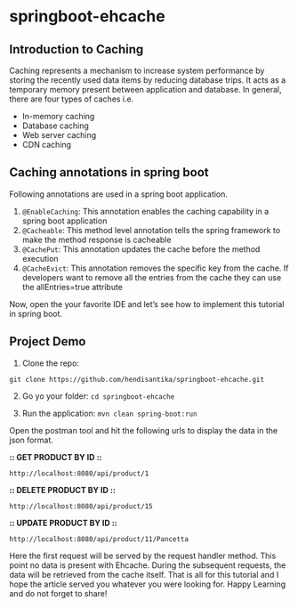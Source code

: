 # springboot-ehcache

## Introduction to Caching

Caching represents a mechanism to increase system performance by storing the recently used data items by reducing database trips. It acts as a temporary memory present between application and database. In general, there are four types of caches i.e.

* In-memory caching
* Database caching
* Web server caching
* CDN caching

## Caching annotations in spring boot

Following annotations are used in a spring boot application.
1. `@EnableCaching`: This annotation enables the caching capability in a spring boot application
2. `@Cacheable`: This method level annotation tells the spring framework to make the method response is cacheable
3. `@CachePut`: This annotation updates the cache before the method execution
4. `@CacheEvict`: This annotation removes the specific key from the cache. If developers want to remove all the entries from the cache they can use the allEntries=true attribute

Now, open the your favorite IDE and let’s see how to implement this tutorial in spring boot.


## Project Demo

1. Clone the repo:
```
git clone https://github.com/hendisantika/springboot-ehcache.git
```

2. Go yo your folder: `cd springboot-ehcache`

3. Run the application: `mvn clean spring-boot:run`

Open the postman tool and hit the following urls to display the data in the json format.
	
**:: GET PRODUCT BY ID ::**
```
http://localhost:8080/api/product/1
```

**:: DELETE PRODUCT BY ID ::**
```
http://localhost:8080/api/product/15
```

**:: UPDATE PRODUCT BY ID ::**
```
http://localhost:8080/api/product/11/Pancetta
```
Here the first request will be served by the request handler method. This point no data is present with Ehcache. During the subsequent requests, the data will be retrieved from the cache itself. That is all for this tutorial and I hope the article served you whatever you were looking for. Happy Learning and do not forget to share!